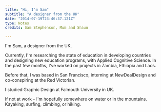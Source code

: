 ```yaml
---
title: "Hi, I'm Sam"
subtitle: "A designer from the UK"
date: "2014-07-19T23:46:37.121Z"
type: Notes
credits: Sam Stephenson, Mum and Shaun

---
```


I'm Sam, a designer from the UK.

Currently, I'm researching the state of education in developing countries and designing new education programs, with Applied Cognitive Science. In the past few months, I've worked on projects in Zambia, Ethiopia and Laos.

Before that, I was based in San Francisco, interning at NewDealDesign﻿ and co-conspiring at the Red Victorian.

I studied Graphic Design at Falmouth University in UK.

If not at work – I'm hopefully somewhere on water or in the mountains. Kayaking, surfing, climbing, or hiking.